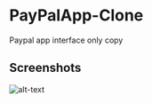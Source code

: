 # PayPalApp-Clone
Paypal app interface only copy

## Screenshots

![alt-text](https://github.com/superturboryan/PayPalApp-Clone/blob/master/PayPalApp/screenshot.png "Main screen")
